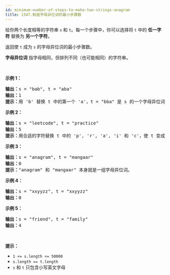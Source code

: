 ```yaml
---
id: minimum-number-of-steps-to-make-two-strings-anagram
title: 1347.制造字母异位词的最小步骤数
---
```

给你两个长度相等的字符串 <code>s</code> 和 <code>t</code>。每一个步骤中，你可以选择将 <code>t</code> 中的 **任一字符** 替换为 **另一个字符**。

返回使 <code>t</code> 成为 <code>s</code> 的字母异位词的最小步骤数。

**字母异位词** 指字母相同，但排列不同（也可能相同）的字符串。

 

**示例 1：**


<pre><strong>输出：</strong>s = &#34;bab&#34;, t = &#34;aba&#34;<br/><strong>输出：</strong>1<br/><strong>提示：</strong>用 &#39;b&#39; 替换 t 中的第一个 &#39;a&#39;，t = &#34;bba&#34; 是 s 的一个字母异位词。<br/></pre>

**示例 2：**


<pre><strong>输出：</strong>s = &#34;leetcode&#34;, t = &#34;practice&#34;<br/><strong>输出：</strong>5<br/><strong>提示：</strong>用合适的字符替换 t 中的 &#39;p&#39;, &#39;r&#39;, &#39;a&#39;, &#39;i&#39; 和 &#39;c&#39;，使 t 变成 s 的字母异位词。<br/></pre>

**示例 3：**


<pre><strong>输出：</strong>s = &#34;anagram&#34;, t = &#34;mangaar&#34;<br/><strong>输出：</strong>0<br/><strong>提示：</strong>&#34;anagram&#34; 和 &#34;mangaar&#34; 本身就是一组字母异位词。 <br/></pre>

**示例 4：**


<pre><strong>输出：</strong>s = &#34;xxyyzz&#34;, t = &#34;xxyyzz&#34;<br/><strong>输出：</strong>0<br/></pre>

**示例 5：**


<pre><strong>输出：</strong>s = &#34;friend&#34;, t = &#34;family&#34;<br/><strong>输出：</strong>4<br/></pre>

 

**提示：**


- <code>1 &lt;= s.length &lt;= 50000</code>
- <code>s.length == t.length</code>
- <code>s</code> 和 <code>t</code> 只包含小写英文字母
